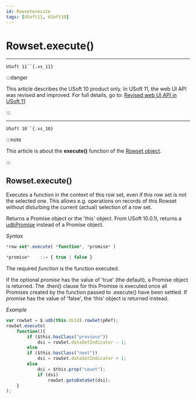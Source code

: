 ```yaml
---
id: Rowsetexecute
tags: [USoft11, USoft10]
---
```

# Rowset.execute()



----

`USoft 11``{.vs_11}`


:::danger

This article describes the USoft 10 product only.
In USoft 11, the web UI API was revised and improved. For full details, go to:
[Revised web UI API in USoft 11](/Web_and_app_UIs/UDB_udb/Revised_web_UI_API_in_USoft_11.md)

:::

----

`USoft 10``{.vs_10}`


:::note

This article is about the **execute()** function of the [Rowset object](/Web_and_app_UIs/UDB_Rowset/UDB_Rowset_object.md).

:::

## **Rowset.execute()**

Executes a function in the context of this row set, even if this row set is not the selected one. This allows e.g. operations on records of this Rowset without disturbing the current (actual) selection of a row set.

Returns a Promise object or the 'this' object. From USoft 10.0.1I, returns a [udbPromise](/Web_and_app_UIs/JavaScript/Promises_for_asynchronous_Javascript.md) instead of a Promise object.

*Syntax*

```js
*row-set*.execute( *function*, *promise* )

*promise*    ::= { true | false }
```

The required *function* is the function executed.

If the optional *promise* has the value of 'true' (the default), a Promise object is returned. The .then() clause for this Promise is executed once all Promises created by the function passed to .execute() have been settled. If *promise* has the value of 'false', the ‘this’ object is returned instead.

*Example*

```js
var rowSet = $.udb(this.dsId).rowSet(pRef);
rowSet.execute(
    function(){
        if ($this.hasClass("previous"))
            dsi = rowSet.dataSetIndicator - 1;
        else
        if ($this.hasClass("next"))
            dsi = rowSet.dataSetIndicator + 1;
        else
            dsi = $this.prop("count");
            if (dsi)
                rowSet.gotoDataSet(dsi);
    }
);
```

 